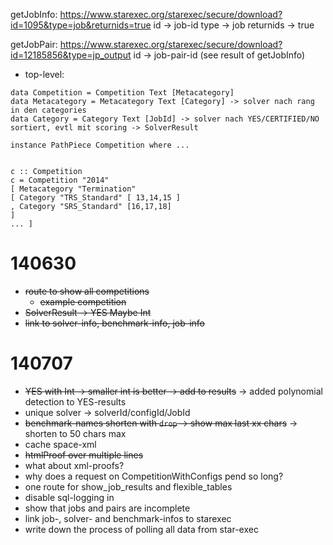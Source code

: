 
getJobInfo:
https://www.starexec.org/starexec/secure/download?id=1095&type=job&returnids=true
id -> job-id
type -> job
returnids -> true

getJobPair:
https://www.starexec.org/starexec/secure/download?id=12185856&type=jp_output
id -> job-pair-id (see result of getJobInfo)

* top-level:

```
data Competition = Competition Text [Metacategory] 
data Metacategory = Metacategory Text [Category] -> solver nach rang in den categories
data Category = Category Text [JobId] -> solver nach YES/CERTIFIED/NO sortiert, evtl mit scoring -> SolverResult

instance PathPiece Competition where ... 


c :: Competition 
c = Competition "2014" 
[ Metacategory "Termination" 
[ Category "TRS_Standard" [ 13,14,15 ] 
, Category "SRS_Standard" [16,17,18] 
] 
... ] 
```

# 140630

* ~~route to show all competitions~~
  * ~~example competition~~
* ~~SolverResult -> YES Maybe Int~~
* ~~link to solver-info, benchmark-info, job-info~~

# 140707

* ~~YES with Int -> smaller int is better -> add to results~~
  -> added polynomial detection to YES-results
* unique solver -> solverId/configId/JobId
* ~~benchmark-names shorten with `drop` -> show max last xx chars~~
  -> shorten to 50 chars max
* cache space-xml
* ~~htmlProof over multiple lines~~
* what about xml-proofs?
* why does a request on CompetitionWithConfigs pend so long?
* one route for show_job_results and flexible_tables
* disable sql-logging in
* show that jobs and pairs are incomplete
* link job-, solver- and benchmark-infos to starexec
* write down the process of polling all data from star-exec
